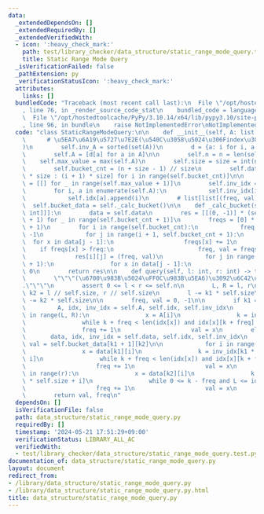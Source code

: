 ```yaml
---
data:
  _extendedDependsOn: []
  _extendedRequiredBy: []
  _extendedVerifiedWith:
  - icon: ':heavy_check_mark:'
    path: test/library_checker/data_structure/static_range_mode_query.test.py
    title: Static Range Mode Query
  _isVerificationFailed: false
  _pathExtension: py
  _verificationStatusIcon: ':heavy_check_mark:'
  attributes:
    links: []
  bundledCode: "Traceback (most recent call last):\n  File \"/opt/hostedtoolcache/PyPy/3.10.14/x64/lib/pypy3.10/site-packages/onlinejudge_verify/documentation/build.py\"\
    , line 76, in _render_source_code_stat\n    bundled_code = language.bundle(\n\
    \  File \"/opt/hostedtoolcache/PyPy/3.10.14/x64/lib/pypy3.10/site-packages/onlinejudge_verify/languages/python.py\"\
    , line 96, in bundle\n    raise NotImplementedError\nNotImplementedError\n"
  code: "class StaticRangeModeQuery:\n\n    def __init__(self, A: list[int]):\n  \
    \      # \u5EA7\u6A19\u5727\u7E2E(\u540C\u3058\u5024\u306Findex\u3067\u8B58\u5225\
    )\n        self.inv_A = sorted(set(A))\n        d = {a: i for i, a in enumerate(self.inv_A)}\n\
    \        self.A = [d[a] for a in A]\n\n        self.n = n = len(self.A)\n    \
    \    self.max_value = max(self.A)\n        self.size = size = int(n**0.5) + 1\n\
    \        self.bucket_cnt = (n + size - 1) // size\n        self.data = [self.A[i\
    \ * size : (i + 1) * size] for i in range(self.bucket_cnt)]\n\n        self.idx\
    \ = [[] for _ in range(self.max_value + 1)]\n        self.inv_idx = [-1] * n\n\
    \        for i, a in enumerate(self.A):\n            self.inv_idx[i] = len(self.idx[a])\n\
    \            self.idx[a].append(i)\n        # list[list[(freq, val)]]\n      \
    \  self.bucket_data = self._calc_bucket()\n\n    def _calc_bucket(self) -> list[list[tuple[int,\
    \ int]]]:\n        data = self.data\n        res = [[(0, -1)] * (self.bucket_cnt\
    \ + 1) for _ in range(self.bucket_cnt + 1)]\n        freqs = [0] * (self.max_value\
    \ + 1)\n        for i in range(self.bucket_cnt):\n            freq, val = -1,\
    \ -1\n            for j in range(i + 1, self.bucket_cnt + 1):\n              \
    \  for x in data[j - 1]:\n                    freqs[x] += 1\n                \
    \    if freqs[x] > freq:\n                        freq, val = freqs[x], x\n  \
    \              res[i][j] = (freq, val)\n            for j in range(i + 1, self.bucket_cnt\
    \ + 1):\n                for x in data[j - 1]:\n                    freqs[x] =\
    \ 0\n        return res\n\n    def query(self, l: int, r: int) -> tuple[int, int]:\n\
    \        \"\"\"(\u6700\u983B\u5024\uFF0C\u983B\u5EA6)\u3092\u6C42\u3081\u307E\u3059\
    .\"\"\"\n        assert 0 <= l < r <= self.n\n        L, R = l, r\n        k1,\
    \ k2 = l // self.size, r // self.size\n        l -= k1 * self.size\n        r\
    \ -= k2 * self.size\n\n        freq, val = 0, -1\n\n        if k1 == k2:\n   \
    \         A, idx, inv_idx = self.A, self.idx, self.inv_idx\n            for i\
    \ in range(L, R):\n                x = A[i]\n                k = inv_idx[i]\n\
    \                while k + freq < len(idx[x]) and idx[x][k + freq] < R:\n    \
    \                freq += 1\n                    val = x\n        else:\n     \
    \       data, idx, inv_idx = self.data, self.idx, self.inv_idx\n            freq,\
    \ val = self.bucket_data[k1 + 1][k2]\n\n            for i in range(l, len(data[k1])):\n\
    \                x = data[k1][i]\n                k = inv_idx[k1 * self.size +\
    \ i]\n                while k + freq < len(idx[x]) and idx[x][k + freq] < R:\n\
    \                    freq += 1\n                    val = x\n            for i\
    \ in range(r):\n                x = data[k2][i]\n                k = inv_idx[k2\
    \ * self.size + i]\n                while 0 <= k - freq and L <= idx[x][k - freq]:\n\
    \                    freq += 1\n                    val = x\n        val = self.inv_A[val]\n\
    \        return val, freq\n"
  dependsOn: []
  isVerificationFile: false
  path: data_structure/static_range_mode_query.py
  requiredBy: []
  timestamp: '2024-05-21 17:51:29+09:00'
  verificationStatus: LIBRARY_ALL_AC
  verifiedWith:
  - test/library_checker/data_structure/static_range_mode_query.test.py
documentation_of: data_structure/static_range_mode_query.py
layout: document
redirect_from:
- /library/data_structure/static_range_mode_query.py
- /library/data_structure/static_range_mode_query.py.html
title: data_structure/static_range_mode_query.py
---
```

